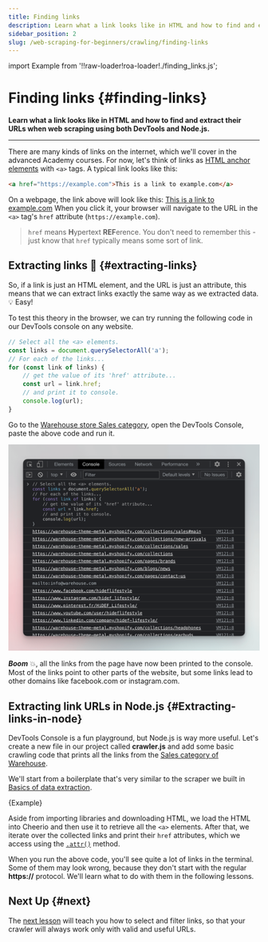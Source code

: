 ```yaml
---
title: Finding links
description: Learn what a link looks like in HTML and how to find and extract their URLs when web scraping. Using both DevTools and Node.js.
sidebar_position: 2
slug: /web-scraping-for-beginners/crawling/finding-links
---
```


import Example from '!!raw-loader!roa-loader!./finding_links.js';

# Finding links {#finding-links}

**Learn what a link looks like in HTML and how to find and extract their URLs when web scraping using both DevTools and Node.js.**

---

There are many kinds of links on the internet, which we'll cover in the advanced Academy courses. For now, let's think of links as [HTML anchor elements](https://developer.mozilla.org/en-US/docs/Web/HTML/Element/a) with `<a>` tags. A typical link looks like this:

```HTML
<a href="https://example.com">This is a link to example.com</a>
```

On a webpage, the link above will look like this: [This is a link to example.com](https://example.com) When you click it, your browser will navigate to the URL in the `<a>` tag's `href` attribute (`https://example.com`).

> `href` means **H**ypertext **REF**erence. You don't need to remember this - just know that `href` typically means some sort of link.

## Extracting links 🔗 {#extracting-links}

So, if a link is just an HTML element, and the URL is just an attribute, this means that we can extract links exactly the same way as we extracted data.💡 Easy!

To test this theory in the browser, we can try running the following code in our DevTools console on any website.

```js
// Select all the <a> elements.
const links = document.querySelectorAll('a');
// For each of the links...
for (const link of links) {
    // get the value of its 'href' attribute...
    const url = link.href;
    // and print it to console.
    console.log(url);
}
```

Go to the [Warehouse store Sales category](https://warehouse-theme-metal.myshopify.com/collections/sales), open the DevTools Console, paste the above code and run it.

![links extracted from Warehouse store](./images/warehouse-links.png)

**_Boom_** 💥, all the links from the page have now been printed to the console. Most of the links point to other parts of the website, but some links lead to other domains like facebook.com or instagram.com.

## Extracting link URLs in Node.js {#Extracting-links-in-node}

DevTools Console is a fun playground, but Node.js is way more useful. Let's create a new file in our project called **crawler.js** and add some basic crawling code that prints all the links from the [Sales category of Warehouse](https://warehouse-theme-metal.myshopify.com/collections/sales).

We'll start from a boilerplate that's very similar to the scraper we built in [Basics of data extraction](../data_extraction/node_js_scraper.md).

<RunnableCodeBlock className="language-js" type="cheerio">
    {Example}
</RunnableCodeBlock>

Aside from importing libraries and downloading HTML, we load the HTML into Cheerio and then use it to retrieve all the `<a>` elements. After that, we iterate over the collected links and print their `href` attributes, which we access using the [`.attr()`](https://cheerio.js.org/docs/api/classes/Cheerio#attr) method.

When you run the above code, you'll see quite a lot of links in the terminal. Some of them may look wrong, because they don't start with the regular **https:\/\/** protocol. We'll learn what to do with them in the following lessons.

## Next Up {#next}

The [next lesson](./filtering_links.md) will teach you how to select and filter links, so that your crawler will always work only with valid and useful URLs.
